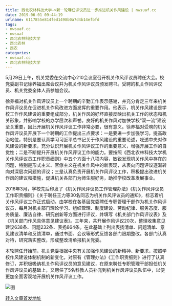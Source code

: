 ```yaml
---
title: 西北农林科技大学->新一轮聘任评议员进一步推进机关作风建设 | nwsuaf.cc
date: 2019-06-01 09:44:19
urlname: 6117855e814fed1498b0a7d4b14efbfd
tags: 
- nwsuaf.cc
- nwsuaf
- 西北农林科技大学
- 西北农林
- 西农
categories:
- nwsuaf.cc
- 西北农林科技大学
---
```



5月29日上午，机关党委在交流中心210会议室召开机关作风评议员聘任大会。校党委副书记徐养福出席会议并为机关作风评议员颁发聘书。受聘的机关作风评议员、机关党委全体人员参加会议。

徐养福对机关作风评议员上一个聘期的辛勤工作表示感谢，并充分肯定三年来机关作风评议员在促进机关作风改进方面发挥的重要作用。他表示，机关作风建设是学校工作作风建设的重要组成部分，机关作风的好坏直接反映出机关工作的状态和机关形象，并影响学校的办学层次和声誉。良好的机关作风对加快学校“双一流”建设至关重要，因此开展机关作风评议工作非常必要，很有意义。徐养福对受聘的机关作风评议员开展下一个聘期的工作提出三点要求：一是要进一步加强学习，提高政治站位，特别是要认真学习习近平总书记关于作风建设的重要论述，吃透中央对作风建设的新要求，充分认识开展机关作风评议工作的重要意义，增强开展工作的自觉性；二是不断提升开展机关作风评议工作的能力。要按照《西北农林科技大学机关作风评议员工作职责细则》中五个方面十八项内容，敏锐发现机关作风中存在的问题，特别是形式主义、官僚主义在机关作风中的新表现，从表向问题评议逐渐转向对深层次问题的评议；三是认真负责开展机关作风评议工作，积极提出改进机关作风的建议和措施，促进机关各部门为师生服好务，助推学校改革发展事业。

2016年3月，学校先后印发了《机关作风评议员工作管理办法》《机关作风评议员工作职责细则》《关于聘任王力等30名同志为机关作风评议员的通知》，标志着机关作风评议工作正式启动。由学校在各基层党委聘任专职管理干部作为机关作风评议员，每月对机关部门理论学习、组织管理、制度建设、劳动纪律、服务态度、服务质量、廉洁自律、研究创新等方面进行评议，并填写《机关部门作风评议表》及《机关部门作风具体意见建议表》。三年来，共开展作风评议20次，整理收集意见建议638条、问题232条、表扬864条。在此基础上列出表扬清单、问题清单、意见建议清单和反馈清单，通过书面、会议等形式反馈各部门限期整改。各部门认真对待，研究落实整改，形成整改清单报机关党委。

本轮聘任开始前，机关党委根据中央有关加强作风建设的新精神、新要求，按照学校作风建设体制机制的新变化，对原有《管理办法》《工作职责细则》进行了认真修订，并积极吸纳机关作风评议员的意见建议，在原来聘任专职管理干部担任机关作风评议员的基础上，又聘任了5名科教人员补充到机关作风评议员队伍中，以便更加全面客观地开展机关作风评议工作。



![图](https://news.nwsuaf.edu.cn/images/content/2019-05/20190530082130090308.jpg)

[转入文章首发地址](https://news.nwsuaf.edu.cn/xnxw/89913.htm)